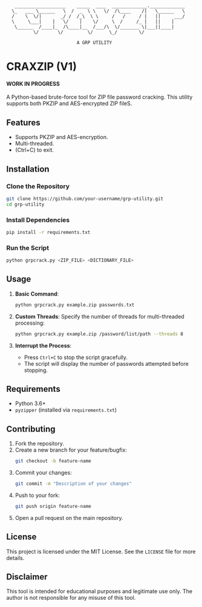 ```
   ___________________    _____  ____  _____________._____________
  \_   ___ \______   \  /  _  \ \   \/  /\____    /|   \______   \
  /    \  \/|       _/ /  /_\  \ \     /   /     / |   ||     ___/
  \     \___|    |   \/    |    \/     \  /     /_ |   ||    |    
   \______  /____|_  /\____|__  /___/\  \/_______ \|___||____|    
          \/       \/         \/      \_/        \/            

                          A GRP UTILITY
```

# CRAXZIP (V1)
#### WORK IN PROGRESS

A Python-based brute-force tool for ZIP file password cracking. This utility supports both PKZIP and AES-encrypted ZIP fileS.

## Features

- Supports PKZIP and AES-encryption.
- Multi-threaded.
- (Ctrl+C) to exit. 

## Installation

### Clone the Repository

```bash
git clone https://github.com/your-username/grp-utility.git
cd grp-utility
```

### Install Dependencies

```bash
pip install -r requirements.txt
```

### Run the Script

```bash
python grpcrack.py <ZIP_FILE> <DICTIONARY_FILE>
```

## Usage

1. **Basic Command**:
   ```bash
   python grpcrack.py example.zip passwords.txt
   ```

2. **Custom Threads**:
   Specify the number of threads for multi-threaded processing:
   ```bash
   python grpcrack.py example.zip /password/list/path --threads 8
   ```

3. **Interrupt the Process**:
   - Press `Ctrl+C` to stop the script gracefully.
   - The script will display the number of passwords attempted before stopping.

## Requirements

- Python 3.6+
- `pyzipper` (installed via `requirements.txt`)

## Contributing

1. Fork the repository.
2. Create a new branch for your feature/bugfix:
   ```bash
   git checkout -b feature-name
   ```
3. Commit your changes:
   ```bash
   git commit -m "Description of your changes"
   ```
4. Push to your fork:
   ```bash
   git push origin feature-name
   ```
5. Open a pull request on the main repository.

## License

This project is licensed under the MIT License. See the `LICENSE` file for more details.

## Disclaimer

This tool is intended for educational purposes and legitimate use only. The author is not responsible for any misuse of this tool.

